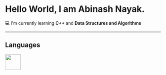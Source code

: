 # Hello World, I am Abinash Nayak.

💻 I'm currently learning **C++** and **Data Structures and Algorithms**

---

## Languages

<img src="https://cdn.jsdelivr.net/gh/devicons/devicon/icons/c/c-original.svg" width="50" />
